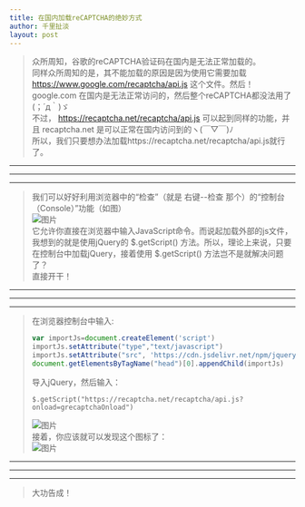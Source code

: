 ```yaml
---
title: 在国内加载reCAPTCHA的绝妙方式
author: 千里扯淡
layout: post
---
```

>众所周知，谷歌的reCAPTCHA验证码在国内是无法正常加载的。  
>同样众所周知的是，其不能加载的原因是因为使用它需要加载 https://www.google.com/recaptcha/api.js 这个文件。然后！ google.com 在国内是无法正常访问的，然后整个reCAPTCHA都没法用了(；´д｀)ゞ  
>不过， https://recaptcha.net/recaptcha/api.js 可以起到同样的功能，并且 recaptcha.net 是可以正常在国内访问到的ヽ(￣▽￣)ﾉ  
>所以，我们只要想办法加载https://recaptcha.net/recaptcha/api.js就行了。  

--------------
--------------
--------------

>我们可以好好利用浏览器中的“检查”（就是 右键--检查 那个）的“控制台（Console）”功能（如图）  
>![图片](https://files.qlchedan.tk/file/filesssss/20210802/pic0.PNG)  
>它允许你直接在浏览器中输入JavaScript命令。而说起加载外部的js文件，我想到的就是使用jQuery的 $.getScript() 方法。所以，理论上来说，只要在控制台中加载jQuery，接着使用 $.getScript() 方法岂不是就解决问题了？  
>直接开干！

-------------
-------------
-------------

>在浏览器控制台中输入:  
>```JavaScript
>var importJs=document.createElement('script')
>importJs.setAttribute("type","text/javascript")
>importJs.setAttribute("src", 'https://cdn.jsdelivr.net/npm/jquery@3.2.1/dist/jquery.min.js')
>document.getElementsByTagName("head")[0].appendChild(importJs)
>```
>导入jQuery，然后输入：
>```jQuery
>$.getScript("https://recaptcha.net/recaptcha/api.js?onload=grecaptchaOnload")
>```
>![图片](https://files.qlchedan.tk/file/filesssss/20210802/pic1.PNG)  
>接着，你应该就可以发现这个图标了：  
>![图片](https://files.qlchedan.tk/file/filesssss/20210802/pic2.PNG)  

------------
------------
------------

>大功告成！
